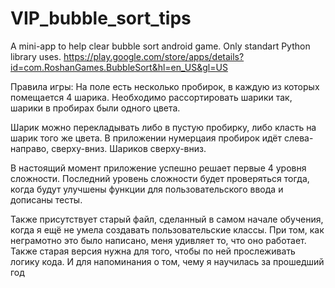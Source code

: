 # VIP_bubble_sort_tips
A mini-app to help clear bubble sort android game. Only standart Python library uses.
https://play.google.com/store/apps/details?id=com.RoshanGames.BubbleSort&hl=en_US&gl=US

Правила игры: 
На поле есть несколько пробирок, в каждую из которых помещается 4 шарика.
Необходимо рассортировать шарики так, шарики в пробирах были одного цвета.

Шарик можно перекладывать либо в пустую пробирку, либо класть на шарик того же цвета.
В приложении нумерцаия пробирок идёт слева-направо, сверху-вниз. Шариков сверху-вниз.

В настоящий момент приложение успешно решает первые 4 уровня сложности. 
Последний уровень сложности будет проверяться тогда, когда будут улучшены функции для пользовательского ввода и дописаны тесты.

Также присутствует старый файл, сделанный в самом начале обучения, когда я ещё не умела создавать пользовательские классы.
При том, как неграмотно это было написано, меня удивляет то, что оно работает. 
Также старая версия нужна для того, чтобы по ней прослеживать логику кода.
И для напоминания о том, чему я научилась за прошедший год
